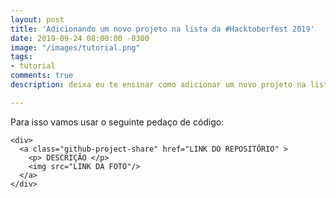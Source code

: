 ```yaml
---
layout: post
title: 'Adicionando um novo projeto na lista da #Hacktoberfest 2019'
date: 2019-09-24 08:00:00 -0300
image: "/images/tutorial.png"
tags:
- tutorial
comments: true
description: deixa eu te ensinar como adicionar um novo projeto na lista de 2019

---
```




Para isso vamos usar o seguinte pedaço de código:

    <div>
      <a class="github-project-share" href="LINK DO REPOSITÓRIO" >
        <p> DESCRIÇÃO </p>
        <img src="LINK DA FOTO"/>
      </a>
    </div>





